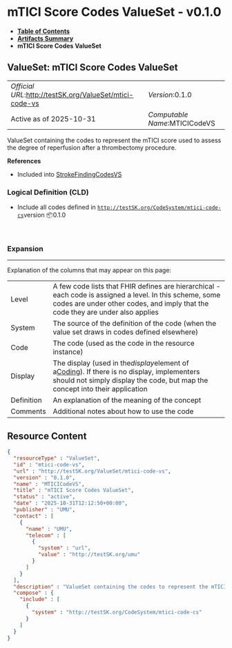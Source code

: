 # mTICI Score Codes ValueSet - v0.1.0

* [**Table of Contents**](toc.md)
* [**Artifacts Summary**](artifacts.md)
* **mTICI Score Codes ValueSet**

## ValueSet: mTICI Score Codes ValueSet 

| | |
| :--- | :--- |
| *Official URL*:http://testSK.org/ValueSet/mtici-code-vs | *Version*:0.1.0 |
| Active as of 2025-10-31 | *Computable Name*:MTICICodeVS |

 
ValueSet containing the codes to represent the mTICI score used to assess the degree of reperfusion after a thrombectomy procedure. 

 **References** 

* Included into [StrokeFindingCodesVS](ValueSet-stroke-finding-codes-vs.md)

### Logical Definition (CLD)

* Include all codes defined in [`http://testSK.org/CodeSystem/mtici-code-cs`](CodeSystem-mtici-code-cs.md)version 📦0.1.0

 

### Expansion

-------

 Explanation of the columns that may appear on this page: 

| | |
| :--- | :--- |
| Level | A few code lists that FHIR defines are hierarchical - each code is assigned a level. In this scheme, some codes are under other codes, and imply that the code they are under also applies |
| System | The source of the definition of the code (when the value set draws in codes defined elsewhere) |
| Code | The code (used as the code in the resource instance) |
| Display | The display (used in the*display*element of a[Coding](http://hl7.org/fhir/R5/datatypes.html#Coding)). If there is no display, implementers should not simply display the code, but map the concept into their application |
| Definition | An explanation of the meaning of the concept |
| Comments | Additional notes about how to use the code |



## Resource Content

```json
{
  "resourceType" : "ValueSet",
  "id" : "mtici-code-vs",
  "url" : "http://testSK.org/ValueSet/mtici-code-vs",
  "version" : "0.1.0",
  "name" : "MTICICodeVS",
  "title" : "mTICI Score Codes ValueSet",
  "status" : "active",
  "date" : "2025-10-31T12:12:50+00:00",
  "publisher" : "UMU",
  "contact" : [
    {
      "name" : "UMU",
      "telecom" : [
        {
          "system" : "url",
          "value" : "http://testSK.org/umu"
        }
      ]
    }
  ],
  "description" : "ValueSet containing the codes to represent the mTICI score used to assess the degree of reperfusion after a thrombectomy procedure.",
  "compose" : {
    "include" : [
      {
        "system" : "http://testSK.org/CodeSystem/mtici-code-cs"
      }
    ]
  }
}

```
